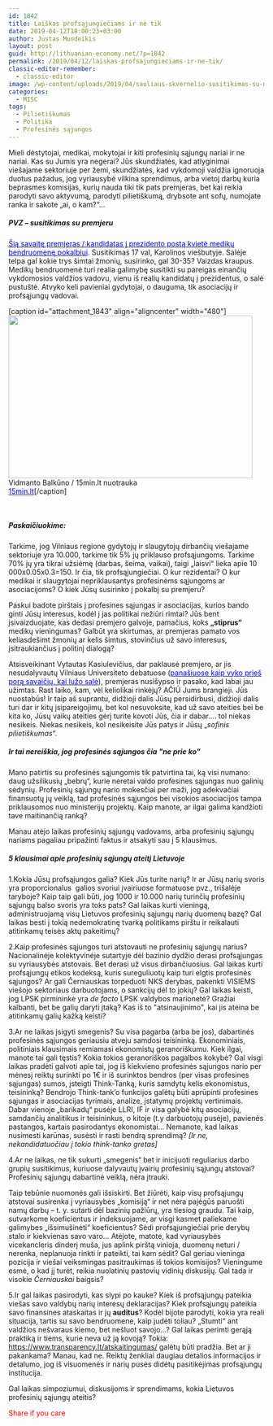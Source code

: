 ```yaml
---
id: 1842
title: Laiškas profsąjungiečiams ir ne tik
date: 2019-04-12T18:00:23+03:00
author: Justas Mundeikis
layout: post
guid: http://lithuanian-economy.net/?p=1842
permalink: /2019/04/12/laiskas-profsajungieciams-ir-ne-tik/
classic-editor-remember:
  - classic-editor
image: /wp-content/uploads/2019/04/sauliaus-skvernelio-susitikimas-su-medikais-5cadfc440e607.jpg
categories:
  - MISC
tags:
  - Pilietiškumas
  - Politika
  - Profesinės sąjungos
---
```

Mieli dėstytojai, medikai, mokytojai ir kiti profesinių sąjungų nariai ir ne nariai. Kas su Jumis yra negerai? Jūs skundžiatės, kad atlyginimai viešajame sektoriuje per žemi, skundžiatės, kad vykdomoji valdžia ignoruoja duotus pažadus, jog vyriausybė vilkina sprendimus, arba vietoj darbų kuria beprasmes komisijas, kurių nauda tiki tik pats premjeras, bet kai reikia parodyti savo aktyvumą, parodyti pilietiškumą, drybsote ant sofų, numojate ranka ir sakote „ai, o kam?“…<!--more-->
<h5>PVZ – susitikimas su premjeru</h5>
<a href="http://lithuanian-economy.net/2019/04/10/susitikimas-su-sventaja-trejybe-arba-do-it-yourself-viesajam-sektoriui/" target="_blank" rel="noopener noreferrer"><span style="color: #0000ff;">Šią savaitę premjeras / kandidatas į prezidento postą kvietė medikų bendruomenę pokalbiui</span></a>. Susitikimas 17 val, Karolinos viešbutyje. Salėje telpa gal kokie trys šimtai žmonių, susirinko, gal 30-35? Vaizdas kraupus. Medikų bendruomenė turi realia galimybę susitikti su pareigas einančių vykdomosios valdžios vadovu, vienu iš realių kandidatų į prezidentus, o salė pustuštė. Atvyko keli pavieniai gydytojai, o dauguma, tik asociacijų ir profsąjungų vadovai.

[caption id="attachment_1843" align="aligncenter" width="480"]<img class="size-large wp-image-1843" src="http://lithuanian-economy.net/wp-content/uploads/2019/04/sauliaus-skvernelio-susitikimas-su-medikais-5cadfc440e607-1024x683.jpg" alt="" width="480" height="320" /> Vidmanto Balkūno / 15min.lt nuotrauka<br /><a href="https://www.15min.lt/naujiena/aktualu/lietuva/pries-pusmeti-medikus-kaltines-santazu-kandidatas-i-prezidentus-s-skvernelis-panudo-kalbetis-56-1128474?v3#galerija/175676/4609490" target="_blank" rel="noopener noreferrer"><span style="color: #0000ff;">15min.lt</span></a>[/caption]

&nbsp;
<h5>Paskaičiuokime:</h5>
Tarkime, jog Vilniaus regione gydytojų ir slaugytojų dirbančių viešajame sektoriuje yra 10.000, tarkime tik 5% jų priklauso profsąjungoms. Tarkime 70% jų yra tikrai užsiėmę (darbas, šeima, vaikai), taigi „laisvi“ lieka apie 10 000x0.05x0.3=150. Ir čia, tik profsąjungiečiai. O kur rezidentai? O kur medikai ir slaugytojai nepriklausantys profesinėms sąjungoms ar asociacijoms? O kiek Jūsų susirinko į pokalbį su premjeru?

Paskui badote pirštais į profesines sąjungas ir asociacijas, kurios bando ginti Jūsų interesus, kodėl į jas politikai nežiūri rimtai? Jūs bent įsivaizduojate, kas dedasi premjero galvoje, pamačius, koks <strong>„stiprus“</strong> medikų vieningumas? Galbūt yra skirtumas, ar premjeras pamato vos keliasdešimt žmonių ar kelis šimtus, stovinčius už savo interesus, įsitraukiančius į politinį dialogą?

Atsisveikinant Vytautas Kasiulevičius, dar paklausė premjero, ar jis nesudalyvautų Vilniaus Universiteto debatuose (<a href="http://lithuanian-economy.net/2019/04/05/kandidatu-i-prezidentus-debatu-refleksija/" target="_blank" rel="noopener noreferrer"><span style="color: #0000ff;">panašiuose kaip vyko prieš porą savaičių, kai lužo salė</span></a>), premjeras nusišypso ir pasako, kad labai jau užimtas. Rast laiko, kam, vėl keliolikai rinkėjų? AČIŪ Jums brangieji. Jūs nuostabūs! Ir taip aš suprantu, didžioji dalis Jūsų persidirbusi, didžioji dalis turi dar ir kitų įsipareigojimų, bet kol nesuvoksite, kad už savo ateities bei be kita ko, Jūsų vaikų ateities gėrį turite kovoti Jūs, čia ir dabar.... tol niekas nesikeis. Niekas nesikeis, kol nesikeisite Jūs patys ir Jūsų „<em>sofinis pilietiškumas</em>“.
<h5>Ir tai nereiškia, jog profesinės sąjungos čia "ne prie ko"</h5>
Mano patirtis su profesinės sąjungomis tik patvirtina tai, ką visi numano: daug užsilikusių „bebrų“, kurie neretai valdo profesines sąjungas nuo galinių sėdynių. Profesinių sąjungų nario mokesčiai per maži, jog adekvačiai finansuotų jų veiklą, tad profesinės sąjungos bei visokios asociacijos tampa priklausomos nuo ministerijų projektų. Kaip manote, ar ilgai galima kandžioti tave maitinančią ranką?

Manau atėjo laikas profesinių sąjungų vadovams, arba profesinių sąjungų nariams pagaliau pripažinti faktus ir atsakyti sau į 5 klausimus.
<h5>5 klausimai apie profesinių sąjungų ateitį Lietuvoje</h5>
1.Kokia Jūsų profsąjungos galia? Kiek Jūs turite narių? Ir ar Jūsų narių svoris yra proporcionalus  galios svoriui įvairiuose formatuose pvz., trišalėje taryboje? Kaip taip gali būti, jog 1000 ir 10.000 narių turinčių profesinių sąjungų balso svoris yra toks pats? Gal laikas kurti vieningą, administruojamą visų Lietuvos profesinių sąjungų narių duomenų bazę? Gal laikas besti į tokią nedemokratinę tvarką politikams pirštu ir reikalauti atitinkamų teisės aktų pakeitimų?

2.Kaip profesinės sąjungos turi atstovauti ne profesinių sąjungų narius? Nacionalinėje kolektyvinėje sutartyje dėl bazinio dydžio derasi profsąjungas su vyriausybės atstovais. Bet derasi už visus dirbančiuosius. Gal laikas kurti profsąjungų etikos kodeksą, kuris sureguliuotų kaip turi elgtis profesinės sąjungos? Ar gali Černiauskas torpeduoti NKS derybas, pakenkti VISIEMS viešojo sektoriaus darbuotojams, o sankcijų dėl to jokių? Gal laikas keisti, jog LPSK pirmininkė yra <em>de facto</em> LPSK valdybos marionetė? Gražiai kalbanti, bet be galių daryti įtaką? Kas iš to "atsinaujinimo", kai jis ateina be atitinkamų galių kažką keisti?

3.Ar ne laikas įsigyti smegenis? Su visa pagarba (arba be jos), dabartinės profesinės sąjungos geriausiu atveju samdosi teisininką. Ekonominiais, politiniais klausimais remiamasi ekonomistų geranoriškumu. Kiek ilgai, manote tai gali tęstis? Kokia tokios geranoriškos pagalbos kokybė? Gal visgi laikas pradėti galvoti apie tai, jog iš kiekvieno profesinės sąjungos nario per mėnesį reiktų surinkti po 1€ ir iš surinktos bendros (per visas profesines sąjungas) sumos, įsteigti Think-Tanką, kuris samdytų kelis ekonomistus, teisininką?
Bendrojo Think-tank’o funkcijos galėtų būti aprūpinti profesines sąjungas ir asociacijas tyrimais, analize, įstatymų projektų vertinimais. Dabar vienoje „barikadų“ pusėje LLRI, IF ir visa galybė kitų asociacijų, samdančių analitikus ir teisininkus, o kitoje (t.y darbuotojų pusėje), pavienės pastangos, kartais pasirodantys ekonomistai… Nemanote, kad laikas nusimesti karūnas, susėsti ir rasti bendrą sprendimą?
<em>[Ir ne, nekandidatuočiau į tokio think-tanko gretas]</em>

4.Ar ne laikas, ne tik sukurti „smegenis“ bet ir inicijuoti reguliarius darbo grupių susitikimus, kuriuose dalyvautų įvairių profesinių sąjungų atstovai? Profesinių sąjungų dabartinė veiklą, nėra įtrauki.

Taip tebūnie nuomonės gali išsiskirti. Bet žiūrėti, kaip visų profsąjungų atstovai susirenka į vyriausybės „komisiją“ ir net nėra pajėgūs paruošti namų darbų – t. y. sutarti dėl bazinių pažiūrų, yra tiesiog graudu. Tai kaip, sutvarkome koeficientus ir indeksuojame, ar visgi kasmet paliekame galimybes „išsimušinėti“ koeficientus?
Sėdi profsąjungiečiai prie derybų stalo ir kiekvienas savo varo…
Atėjote, matote, kad vyriausybės vicekancleris dinderį muša, jus aplink pirštą vinioja, duomenų neturi / nerenka, neplanuoja rinkti ir pateikti, tai kam sėdit? Gal geriau vieninga pozicija ir viešai veiksmingas pasitraukimas iš tokios komisijos? Vieningume esmė, o kad jį turėt, reikia nuolatinių pastovių vidinių diskusijų. Gal tada ir visokie <em>Černiauskai</em> baigsis?

5.Ir gal laikas pasirodyti, kas slypi po kauke? Kiek iš profsąjungų pateikia viešas savo valdybų narių interesų deklaracijas? Kiek profsąjungų pateikia savo finansines ataskaitas ir jų <strong>auditus</strong>?
Kodėl bijote parodyti, kokia yra reali situacija, tartis su savo bendruomene, kaip judėti toliau? „Stumti“ ant valdžios nešvaraus kiemo, bet nešluot savojo…? Gal laikas perimti gerąją praktiką ir tiems, kurie neva už ją kovoją? Tokia: <a href="https://www.transparency.lt/atskaitingumas/" target="_blank" rel="noopener noreferrer"><span style="color: #0000ff;">https://www.transparency.lt/atskaitingumas/</span></a> galėtų būti pradžia. Bet ar ji pakankama? Manau, kad ne. Reiktų ženkliai daugiau detalios informacijos ir detalumo, jog iš visuomenės ir narių pusės didėtų pasitikėjimas profsąjungų institucija.

Gal laikas simpoziumui, diskusijoms ir sprendimams, kokia Lietuvos profesinių sąjungų ateitis?

<span style="color: #ff0000;">Share if you care</span>